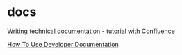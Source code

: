 # docs

[Writing technical documentation - tutorial with Confluence](https://www.youtube.com/watch?v=d6Cs11AZqV4)

[How To Use Developer Documentation](https://www.youtube.com/watch?v=s1PLS3SQHQ0)